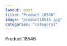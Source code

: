 ```yaml
---
layout: post
title: "Product 18546"
image: "product18546.jpg"
categories: "category1"
---
```

Product 18546
